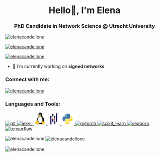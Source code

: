 <h1 align="center">Hello👋, I'm Elena</h1>
<h3 align="center">PhD Candidate in Network Science @ Utrecht University</h3>

<p align="left"> <img src="https://komarev.com/ghpvc/?username=elenacandellone&label=Profile%20views&color=0e75b6&style=flat" alt="elenacandellone" /> </p>

<p align="left"> <a href="https://github.com/ryo-ma/github-profile-trophy"><img src="https://github-profile-trophy.vercel.app/?username=elenacandellone" alt="elenacandellone" /></a> </p>

<p align="left"> <a href="https://twitter.com/elenacandellone" target="blank"><img src="https://img.shields.io/twitter/follow/elenacandellone?logo=twitter&style=for-the-badge" alt="elenacandellone" /></a> </p>

- 🔭 I’m currently working on **signed networks**

<h3 align="left">Connect with me:</h3>
<p align="left">
<a href="https://twitter.com/elenacandellone" target="blank"><img align="center" src="https://raw.githubusercontent.com/rahuldkjain/github-profile-readme-generator/master/src/images/icons/Social/twitter.svg" alt="elenacandellone" height="30" width="40" /></a>
</p>

<h3 align="left">Languages and Tools:</h3>
<p align="left"> <a href="https://git-scm.com/" target="_blank" rel="noreferrer"> <img src="https://www.vectorlogo.zone/logos/git-scm/git-scm-icon.svg" alt="git" width="40" height="40"/> </a> <a href="https://jekyllrb.com/" target="_blank" rel="noreferrer"> <img src="https://www.vectorlogo.zone/logos/jekyllrb/jekyllrb-icon.svg" alt="jekyll" width="40" height="40"/> </a> <a href="https://www.linux.org/" target="_blank" rel="noreferrer"> <img src="https://raw.githubusercontent.com/devicons/devicon/master/icons/linux/linux-original.svg" alt="linux" width="40" height="40"/> </a> <a href="https://pandas.pydata.org/" target="_blank" rel="noreferrer"> <img src="https://raw.githubusercontent.com/devicons/devicon/2ae2a900d2f041da66e950e4d48052658d850630/icons/pandas/pandas-original.svg" alt="pandas" width="40" height="40"/> </a> <a href="https://www.python.org" target="_blank" rel="noreferrer"> <img src="https://raw.githubusercontent.com/devicons/devicon/master/icons/python/python-original.svg" alt="python" width="40" height="40"/> </a> <a href="https://pytorch.org/" target="_blank" rel="noreferrer"> <img src="https://www.vectorlogo.zone/logos/pytorch/pytorch-icon.svg" alt="pytorch" width="40" height="40"/> </a> <a href="https://scikit-learn.org/" target="_blank" rel="noreferrer"> <img src="https://upload.wikimedia.org/wikipedia/commons/0/05/Scikit_learn_logo_small.svg" alt="scikit_learn" width="40" height="40"/> </a> <a href="https://seaborn.pydata.org/" target="_blank" rel="noreferrer"> <img src="https://seaborn.pydata.org/_images/logo-mark-lightbg.svg" alt="seaborn" width="40" height="40"/> </a> <a href="https://www.tensorflow.org" target="_blank" rel="noreferrer"> <img src="https://www.vectorlogo.zone/logos/tensorflow/tensorflow-icon.svg" alt="tensorflow" width="40" height="40"/> </a> </p>

<p><img align="left" src="https://github-readme-stats.vercel.app/api/top-langs?username=elenacandellone&show_icons=true&locale=en&layout=compact" alt="elenacandellone" /></p>

<p>&nbsp;<img align="center" src="https://github-readme-stats.vercel.app/api?username=elenacandellone&show_icons=true&locale=en" alt="elenacandellone" /></p>

<p><img align="center" src="https://github-readme-streak-stats.herokuapp.com/?user=elenacandellone&" alt="elenacandellone" /></p>
